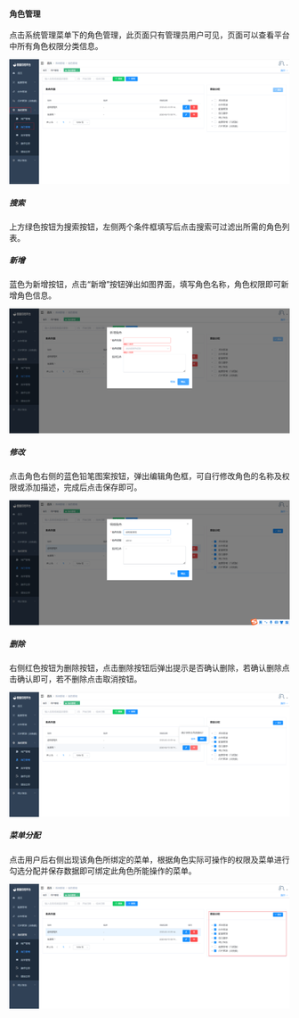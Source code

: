 

#### 		角色管理

​	点击系统管理菜单下的角色管理，此页面只有管理员用户可见，页面可以查看平台中所有角色权限分类信息。

![image-20230620182513207](../../../images/whalealDataImages/image-20230620182513207.png)

##### 				搜索

​	上方绿色按钮为搜索按钮，左侧两个条件框填写后点击搜索可过滤出所需的角色列表。

##### 				新增

​	蓝色为新增按钮，点击“新增”按钮弹出如图界面，填写角色名称，角色权限即可新增角色信息。

![image-20230620182736949](../../../images/whalealDataImages/image-20230620182736949.png)

##### 				修改

​	点击角色右侧的蓝色铅笔图案按钮，弹出编辑角色框，可自行修改角色的名称及权限或添加描述，完成后点击保存即可。

![image-20230620182754102](../../../images/whalealDataImages/image-20230620182754102.png)

##### 				删除

​	右侧红色按钮为删除按钮，点击删除按钮后弹出提示是否确认删除，若确认删除点击确认即可，若不删除点击取消按钮。

![image-20230620182902204](../../../images/whalealDataImages/image-20230620182902204.png)

##### 				菜单分配

​	点击用户后右侧出现该角色所绑定的菜单，根据角色实际可操作的权限及菜单进行勾选分配并保存数据即可绑定此角色所能操作的菜单。

![image-20230620182949722](../../../images/whalealDataImages/image-20230620182949722.png)
